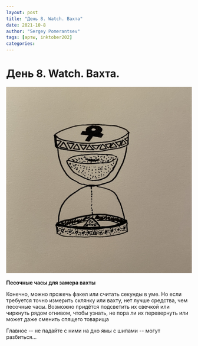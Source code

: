 ```yaml
---
layout: post
title: "День 8. Watch. Вахта"
date: 2021-10-8
author: "Sergey Pomerantsev"
tags: [арты, inktober202]
categories:
---
```


# День 8. Watch. Вахта.

![](/assets/images/inktober21-8.jpg)

**Песочные часы для замера вахты**

Конечно, можно прожечь факел или считать секунды в уме. Но если требуется точно измерить склянку или вахту, нет лучше средства, чем песочные часы. Возможно придётся подсветить их свечкой или чиркнуть рядом огнивом, чтобы узнать, не пора ли их перевернуть или может даже сменить спящего товарища

Главное -- не падайте с ними на дно ямы с шипами -- могут разбиться...
